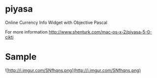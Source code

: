 # piyasa
Online Currency Info Widget with Objective Pascal

For more information http://www.shenturk.com/mac-os-x-2/piyasa-5-0-cikti

# Sample
![http://i.imgur.com/SNfhqns.png](http://i.imgur.com/SNfhqns.png)
